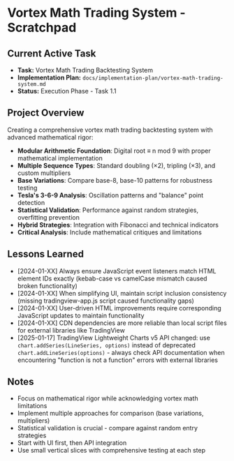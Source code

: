 # Vortex Math Trading System - Scratchpad

## Current Active Task
- **Task:** Vortex Math Trading Backtesting System
- **Implementation Plan:** `docs/implementation-plan/vortex-math-trading-system.md`
- **Status:** Execution Phase - Task 1.1

## Project Overview
Creating a comprehensive vortex math trading backtesting system with advanced mathematical rigor:
- **Modular Arithmetic Foundation**: Digital root ≡ n mod 9 with proper mathematical implementation
- **Multiple Sequence Types**: Standard doubling (×2), tripling (×3), and custom multipliers
- **Base Variations**: Compare base-8, base-10 patterns for robustness testing
- **Tesla's 3-6-9 Analysis**: Oscillation patterns and "balance" point detection
- **Statistical Validation**: Performance against random strategies, overfitting prevention
- **Hybrid Strategies**: Integration with Fibonacci and technical indicators
- **Critical Analysis**: Include mathematical critiques and limitations

## Lessons Learned
- [2024-01-XX] Always ensure JavaScript event listeners match HTML element IDs exactly (kebab-case vs camelCase mismatch caused broken functionality)
- [2024-01-XX] When simplifying UI, maintain script inclusion consistency (missing tradingview-app.js script caused functionality gaps)
- [2024-01-XX] User-driven HTML improvements require corresponding JavaScript updates to maintain functionality
- [2024-01-XX] CDN dependencies are more reliable than local script files for external libraries like TradingView
- [2025-01-17] TradingView Lightweight Charts v5 API changed: use `chart.addSeries(LineSeries, options)` instead of deprecated `chart.addLineSeries(options)` - always check API documentation when encountering "function is not a function" errors with external libraries

## Notes
- Focus on mathematical rigor while acknowledging vortex math limitations
- Implement multiple approaches for comparison (base variations, multipliers)
- Statistical validation is crucial - compare against random entry strategies
- Start with UI first, then API integration
- Use small vertical slices with comprehensive testing at each step